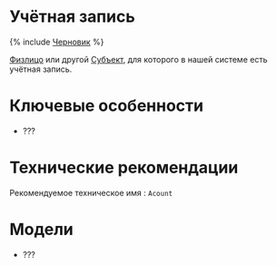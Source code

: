 # Учётная запись

{% include [Черновик](../../_includes/draft.md) %}

[Физлицо](person.md) или другой [Субъект](entity.md), для которого в нашей системе есть учётная запись.

# Ключевые особенности

- ???

# Технические рекомендации

Рекомендуемое техническое имя
: `Acount`

# Модели

- ???
